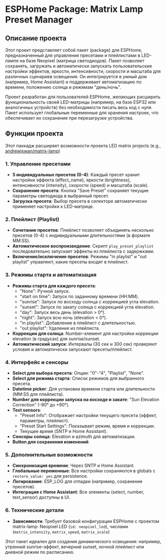 # ESPHome Package: Matrix Lamp Preset Manager
## Описание проекта

Этот проект представляет собой пакет (package) для ESPHome, предназначенный для управления пресетами и плейлистами в LED-лампе на базе Neopixel (матрица светодиодов). Пакет позволяет сохранять, загружать и автоматически запускать пользовательские настройки эффектов, яркости, интенсивности, скорости и масштаба для различных сценариев освещения. Он интегрируется в умный дом (например, Home Assistant) и поддерживает автоматизацию по времени, положению солнца и режимам "день/ночь".

Проект разработан для пользователей ESPHome, желающих расширить функциональность своей LED-матрицы (например, на базе ESP32 или аналогичных устройств) без необходимости писать весь код с нуля. Пакет использует глобальные переменные для хранения настроек, что обеспечивает их сохранение при перезагрузке устройства.

## Функции проекта

Этот паккадж расширяет возможности проекта LED matrix projects (e.g., [andrewjswan/matrix-lamp](https://github.com/andrewjswan/matrix-lamp)) 

### 1. **Управление пресетами**
   - **5 индивидуальных пресетов (0-4)**: Каждый пресет хранит настройки эффекта (effect_name), яркости (brightness), интенсивности (intensity), скорости (speed) и масштаба (scale).
   - **Сохранение пресета**: Кнопка "Save Preset" сохраняет текущие параметры светодиода в выбранный пресет.
   - **Загрузка пресета**: Выбор пресета в селекторе автоматически применяет настройки к LED-матрице.

### 2. **Плейлист (Playlist)**
   - **Сочетание пресетов**: Плейлист позволяет объединять несколько пресетов (0-4) с индивидуальными длительностями (в формате MM:SS).
   - **Автоматическое воспроизведение**: Скрипт `play_preset_playlist` последовательно запускает эффекты из плейлиста с задержками.
   - **Включение/исключение пресетов**: Режимы "in playlist" и "out playlist" управляют, какие пресеты входят в плейлист.

### 3. **Режимы старта и автоматизация**
   - **Режимы старта для каждого пресета**:
     - "None": Ручной запуск.
     - "start on time": Запуск по заданному времени (HH:MM).
     - "sunrise": Запуск по восходу солнца с коррекцией угла elevation.
     - "sunset": Запуск по закату солнца с коррекцией угла elevation.
     - "day": Запуск весь день (elevation > 0°).
     - "night": Запуск всю ночь (elevation < 0°).
     - "in playlist": Добавление в плейлист с длительностью.
     - "out playlist": Удаление из плейлиста.
   - **Коррекции для солнца**: Number-элемент для настройки коррекции elevation (в градусах) для sunrise/sunset.
   - **Автоматический запуск**: Интервалы (30 сек и 300 сек) проверяют условия и автоматически запускают пресеты/плейлист.

### 4. **Интерфейс и сенсоры**
   - **Select для выбора пресета**: Опции: "0"-"4", "Playlist", "None".
   - **Select для режима старта**: Список режимов для выбранного пресета.
   - **Datetime picker**: Для установки времени старта или длительности (MM:SS для плейлиста).
   - **Number для коррекции запуска на восходе и закате**: "Sun Elevation Correction" (-90° до +90°).
   - **Text sensors**:
     - "Preset Info": Отображает настройки текущего пресета (эффект, параметры, плейлист).
     - "Preset Start Settings": Показывает режим, время и коррекции.
     - Текущее время (SNTP и Home Assistant).
   - **Сенсоры солнца**: Elevation и azimuth для автоматизации.
   - **Button для сохранения изменений**

### 5. **Дополнительные возможности**
   - **Синхронизация времени**: Через SNTP и Home Assistant.
   - **Глобальные переменные**: Все настройки сохраняются в globals с `restore_value: yes` для persistence.
   - **Логирование**: ESP_LOG для отладки (например, сохранение пресетов).
   - **Интеграция с Home Assistant**: Все элементы (select, number, text_sensor) доступны в UI.

### 6. **Технические детали**
   - **Зависимости**: Требует базовой конфигурации ESPHome с проектом matrix-lamp:  Neopixel LED (`id: neopixel_led`), числами (`matrix_intensity`, `matrix_speed`, `matrix_scale`) 

Этот пакет идеален для создания динамического освещения: например, утренний sunrise-эффект, вечерний sunset, ночной плейлист или дневной режим по расписанию.
